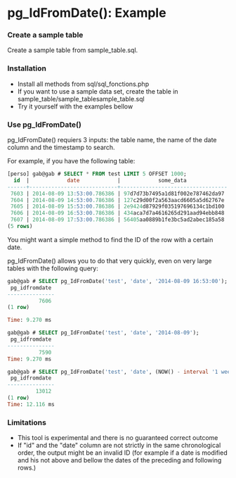 # pg_IdFromDate(): Example

### Create a sample table

Create a sample table from sample_table.sql.

### Installation

* Install all methods from sql/sql_fonctions.php
* If you want to use a sample data set, create the table in sample_table/sample_tablesample_table.sql
* Try it yourself with the examples bellow

### Use pg_IdFromDate()

pg_IdFromDate() requiers 3 inputs: the table name, the name of the date column and the timestamp to search.

For example, if you have the following table:
```sql
[perso] gab@gab # SELECT * FROM test LIMIT 5 OFFSET 1000;
  id  |            date            |            some_data             
------+----------------------------+----------------------------------
 7603 | 2014-08-09 13:53:00.786386 | 97d7d73b7495a1d81f002e787462da97
 7604 | 2014-08-09 14:53:00.786386 | 127c29d00f2a563aacd6605a5d62767e
 7605 | 2014-08-09 15:53:00.786386 | 2e9424d87929f035197696134c1bd100
 7606 | 2014-08-09 16:53:00.786386 | 434aca7d7a4616265d291aad94ebb848
 7607 | 2014-08-09 17:53:00.786386 | 56405aa0889b1fe3bc5ad2abec185a58
(5 rows)
```

You might want a simple method to find the ID of the row with a certain date.

pg_IdFromDate() allows you to do that very quickly, even on very large tables with the following query:
```sql
gab@gab # SELECT pg_IdFromDate('test', 'date', '2014-08-09 16:53:00');
 pg_idfromdate 
---------------
          7606
(1 row)

Time: 9.270 ms

gab@gab # SELECT pg_IdFromDate('test', 'date', '2014-08-09');
 pg_idfromdate 
---------------
          7590
Time: 9.270 ms

gab@gab # SELECT pg_IdFromDate('test', 'date', (NOW() - interval '1 week')::timestamp);
 pg_idfromdate 
---------------
         13012
(1 row)
Time: 12.116 ms
```

### Limitations

* This tool is experimental and there is no guaranteed correct outcome
* If "id" and the "date" column are not strictly in the same chronological order, the output might be an invalid ID (for example if a date is modified and his not above and bellow the dates of the preceding and following rows.)
